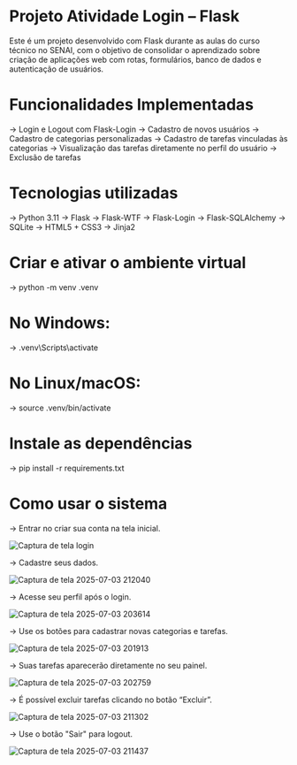 # Projeto Atividade Login – Flask
Este é um projeto desenvolvido com Flask durante as aulas do curso técnico no SENAI, com o objetivo de consolidar o aprendizado sobre criação de aplicações web com rotas, formulários, banco de dados e autenticação de usuários.

# Funcionalidades Implementadas
-> Login e Logout com Flask-Login
-> Cadastro de novos usuários
-> Cadastro de categorias personalizadas
-> Cadastro de tarefas vinculadas às categorias
-> Visualização das tarefas diretamente no perfil do usuário
-> Exclusão de tarefas

# Tecnologias utilizadas
-> Python 3.11
-> Flask
-> Flask-WTF
-> Flask-Login
-> Flask-SQLAlchemy
-> SQLite
-> HTML5 + CSS3
-> Jinja2

# Criar e ativar o ambiente virtual
-> python -m venv .venv

# No Windows:
-> .venv\Scripts\activate

# No Linux/macOS:
-> source .venv/bin/activate

# Instale as dependências
-> pip install -r requirements.txt

# Como usar o sistema
-> Entrar no criar sua conta na tela inicial.

![Captura de tela login ](https://github.com/user-attachments/assets/fa841cd5-7820-45df-994d-83e001efde79)

-> Cadastre seus dados.

![Captura de tela 2025-07-03 212040](https://github.com/user-attachments/assets/a57e74e7-39bf-4ecf-b524-90c874f058d5)

-> Acesse seu perfil após o login.

![Captura de tela 2025-07-03 203614](https://github.com/user-attachments/assets/ae43bb0d-568d-435c-9548-f49f07bf3328)


-> Use os botões para cadastrar novas categorias e tarefas.

![Captura de tela 2025-07-03 201913](https://github.com/user-attachments/assets/e1bcce4f-bb71-4101-9bb6-87fd53dfbac4)

-> Suas tarefas aparecerão diretamente no seu painel.

![Captura de tela 2025-07-03 202759](https://github.com/user-attachments/assets/9b008665-bcb8-4430-96a9-fd03c8ae3bd6)

-> É possível excluir tarefas clicando no botão “Excluir”.

![Captura de tela 2025-07-03 211302](https://github.com/user-attachments/assets/2e060f27-b03a-4c57-b1a7-2402efea7309)

-> Use o botão "Sair" para logout.

![Captura de tela 2025-07-03 211437](https://github.com/user-attachments/assets/9ba3e9da-61bc-48ce-9b49-a46db84ad7fa)



